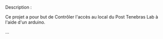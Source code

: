 
Description :

Ce projet a pour but de Contrôler l'accès au local du Post Tenebras
Lab à l'aide d'un arduino.


...


